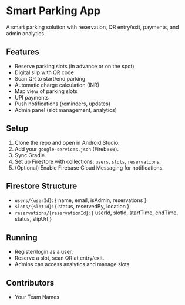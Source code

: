 # Smart Parking App

A smart parking solution with reservation, QR entry/exit, payments, and admin analytics.

## Features
- Reserve parking slots (in advance or on the spot)
- Digital slip with QR code
- Scan QR to start/end parking
- Automatic charge calculation (INR)
- Map view of parking slots
- UPI payments
- Push notifications (reminders, updates)
- Admin panel (slot management, analytics)

## Setup
1. Clone the repo and open in Android Studio.
2. Add your `google-services.json` (Firebase).
3. Sync Gradle.
4. Set up Firestore with collections: `users`, `slots`, `reservations`.
5. (Optional) Enable Firebase Cloud Messaging for notifications.

## Firestore Structure
- `users/{userId}`: { name, email, isAdmin, reservations }
- `slots/{slotId}`: { status, reservedBy, location }
- `reservations/{reservationId}`: { userId, slotId, startTime, endTime, status, slipUrl }

## Running
- Register/login as a user.
- Reserve a slot, scan QR at entry/exit.
- Admins can access analytics and manage slots.

## Contributors
- Your Team Names 